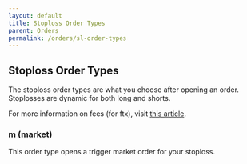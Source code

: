 ```yaml
---
layout: default
title: Stoploss Order Types
parent: Orders
permalink: /orders/sl-order-types
---
```


## Stoploss Order Types
The stoploss order types are what you choose after opening an order. Stoplosses are dynamic for both long and shorts.

For more information on fees (for ftx), visit [this article](https://help.ftx.com/hc/en-us/articles/360024479432-Fees).

### m (market)
This order type opens a trigger market order for your stoploss.